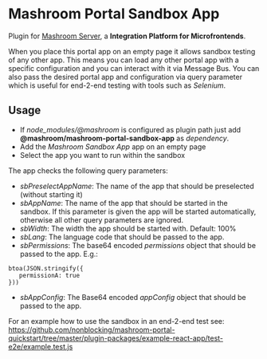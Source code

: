 
# Mashroom Portal Sandbox App

Plugin for [Mashroom Server](https://www.mashroom-server.com), a **Integration Platform for Microfrontends**.

When you place this portal app on an empty page it allows sandbox testing of any other app.
This means you can load any other portal app with a specific configuration and you can interact with it via Message Bus.
You can also pass the desired portal app and configuration via query parameter which is useful for end-2-end testing with tools such as _Selenium_.

## Usage

 * If *node_modules/@mashroom* is configured as plugin path just add **@mashroom/mashroom-portal-sandbox-app** as *dependency*.
 * Add the _Mashroom Sandbox App_ app on an empty page
 * Select the app you want to run within the sandbox

The app checks the following query parameters:

 * *sbPreselectAppName*: The name of the app that should be preselected (without starting it)
 * *sbAppName*: The name of the app that should be started in the sandbox.
   If this parameter is given the app will be started automatically, otherwise all other query parameters are ignored.
 * *sbWidth*: The width the app should be started with. Default: 100%
 * *sbLang*: The language code that should be passed to the app.
 * *sbPermissions*: The base64 encoded _permissions_ object that should be passed to the app. E.g.:
 ```
btoa(JSON.stringify({
    permissionA: true
}))
```
 * *sbAppConfig*: The Base64 encoded _appConfig_ object that should be passed to the app.

For an example how to use the sandbox in an end-2-end test see:
https://github.com/nonblocking/mashroom-portal-quickstart/tree/master/plugin-packages/example-react-app/test-e2e/example.test.js
